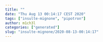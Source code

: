 ```yaml
---
title: ""
date: "Thu Aug 13 00:14:17 CEST 2020"
tags: ["insulte-mignone", "pipotron"]
author: m1ch3l
categories: ["generated"]
slug: "insulte-mignone/2020-08-13-00:14:17"
---
```



